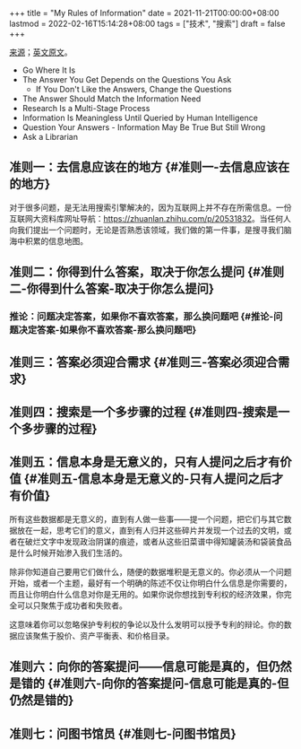 +++
title = "My Rules of Information"
date = 2021-11-21T00:00:00+08:00
lastmod = 2022-02-16T15:14:28+08:00
tags = ["技术", "搜索"]
draft = false
+++

[来源](https://mp.weixin.qq.com/s/FKLgXdbgwJCI2Io-9WZqdA)；[英文原文](https://www.infotoday.com/searcher/jan02/block.htm)。

-   Go Where It Is
-   The Answer You Get Depends on the Questions You Ask
    -   If You Don't Like the Answers, Change the Questions
-   The Answer Should Match the Information Need
-   Research Is a Multi-Stage Process
-   Information Is Meaningless Until Queried by Human Intelligence
-   Question Your Answers - Information May Be True But Still Wrong
-   Ask a Librarian


## 准则一：去信息应该在的地方 {#准则一-去信息应该在的地方}

对于很多问题，是无法用搜索引擎解决的，因为互联网上并不存在所需信息。一份互联网大资料库网址导航：<https://zhuanlan.zhihu.com/p/20531832>。当任何人向我们提出一个问题时，无论是否熟悉该领域，我们做的第一件事，是搜寻我们脑海中积累的信息地图。


## 准则二：你得到什么答案，取决于你怎么提问 {#准则二-你得到什么答案-取决于你怎么提问}


### 推论：问题决定答案，如果你不喜欢答案，那么换问题吧 {#推论-问题决定答案-如果你不喜欢答案-那么换问题吧}


## 准则三：答案必须迎合需求 {#准则三-答案必须迎合需求}


## 准则四：搜索是一个多步骤的过程 {#准则四-搜索是一个多步骤的过程}


## 准则五：信息本身是无意义的，只有人提问之后才有价值 {#准则五-信息本身是无意义的-只有人提问之后才有价值}

所有这些数据都是无意义的，直到有人做一些事——提一个问题，把它们与其它数据放在一起，思考它们的意义，直到有人归并这些碎片并发现一个过去的文明，或者在破烂文字中发现政治阴谋的痕迹，或者从这些旧菜谱中得知罐装汤和袋装食品是什么时候开始渗入我们生活的。

除非你知道自己要用它们做什么，随便的数据堆积是无意义的。你必须从一个问题开始，或者一个主题，最好有一个明确的陈述不仅让你明白什么信息是你需要的，而且让你明白什么信息对你是无用的。如果你说你想找到专利权的经济效果，你完全可以只聚焦于成功者和失败者。

这意味着你可以忽略保护专利权的争论以及什么发明可以授予专利的辩论。你的数据应该聚焦于股价、资产平衡表、和价格目录。


## 准则六：向你的答案提问——信息可能是真的，但仍然是错的 {#准则六-向你的答案提问-信息可能是真的-但仍然是错的}


## 准则七：问图书馆员 {#准则七-问图书馆员}